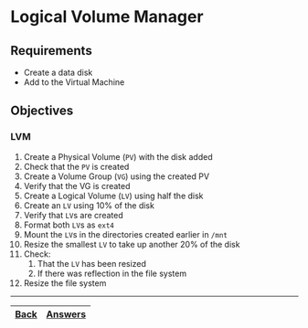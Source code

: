 # Logical Volume Manager

## Requirements

* Create a data disk
* Add to the Virtual Machine

## Objectives

### LVM

1. Create a Physical Volume (`PV`) with the disk added
2. Check that the ```PV``` is created
3. Create a Volume Group (```VG```) using the created PV
4. Verify that the VG is created
5. Create a Logical Volume (```LV```) using half the disk
6. Create an ```LV``` using 10% of the disk
7. Verify that ```LV```s are created
8. Format both ```LV```s as ```ext4```
9. Mount the ```LV```s in the directories created earlier in ```/mnt```
10. Resize the smallest ```LV``` to take up another 20% of the disk
11. Check:
    1. That the ```LV``` has been resized
    2. If there was reflection in the file system
12. Resize the file system

---

[Back](/README.md)| [Answers](https://github.com/ricmmartins/fasthack-linux-answers/blob/main/challenges/lab-lvm.md) | 
:----- |:-----



